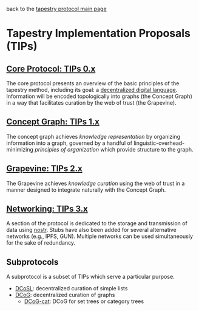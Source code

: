 back to the [tapestry protocol main page](https://github.com/wds4/tapestry-protocol/blob/main/README.md)

Tapestry Implementation Proposals (TIPs)
=====

## [Core Protocol: TIPs 0.x](core-protocol)

The core protocol presents an overview of the basic principles of the tapestry method, including its goal: a [decentralized digital language](https://github.com/wds4/tapestry-protocol/blob/main/glossary/decentralizedLanguage.md). Information will be encoded topologically into graphs (the Concept Graph) in a way that facilitates curation by the web of trust (the Grapevine).

## [Concept Graph: TIPs 1.x](concept-graph)

The concept graph achieves *knowledge representation* by organizing information into a graph, governed by a handful of linguistic-overhead-minimizing *principles of organization* which provide structure to the graph.

## [Grapevine: TIPs 2.x](grapevine)

The Grapevine achieves *knowledge curation* using the web of trust in a manner designed to integrate naturally with the Concept Graph.

## [Networking: TIPs 3.x](networking)

A section of the protocol is dedicated to the storage and transmission of data using [nostr](https://github.com/nostr-protocol/nostr). Stubs have also been added for several alternative networks (e.g., IPFS, GUN). Multiple networks can be used simultaneously for the sake of redundancy.

## Subprotocols

A subprotocol is a subset of TIPs which serve a particular purpose.

- [DCoSL](subprotocols/DCoSL.md): decentralized curation of simple lists
- [DCoG](subprotocols/DCoG.md): decentralized curation of graphs
  - [DCoG-cat](subprotocols/DCoG-cat.md): DCoG for set trees or category trees



